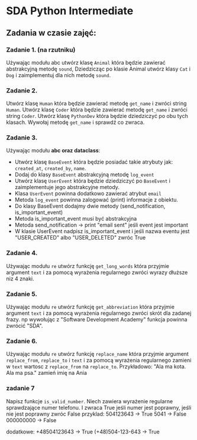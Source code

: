 # SDA Python Intermediate

## Zadania w czasie zajęć:
### Zadanie 1. (na rzutniku)
Używając modułu abc utwórz klasę `Animal` która będzie zawierać abstrakcyjną metodę `sound`,
Dziedzicząc po klasie Animal utwórz klasy `Cat` i `Dog` i zaimplementuj dla nich metodę `sound`.

### Zadanie 2.
Utwórz klasę `Human` która będzie zawierać metodę `get_name` i zwróci string `Human`.
Utwórz klasę `Coder` która będzie zawierać metodę `get_name` i zwróci string `Coder`.
Utwórz klasę `PythonDev` która będzie dziedziczyć po obu tych klasach.
Wywołaj metodę `get_name` i sprawdź co zwraca. 


### Zadanie 3.
Używając modułu **abc oraz dataclass**:
 - Utwórz klasę `BaseEvent` która będzie posiadać takie atrybuty jak: `created_at`, `created_by`, `name`. 
 - Dodaj do klasy `BaseEvent` abstrakcyjną metodę `log_event`
 - Utwórz klasę `UserEvent` która będzie dziedziczyć po `BaseEvent` i zaimplementuje jego abstrakcyjne metody. 
 - Klasa `UserEvent` powinna dodatkowo zawierać atrybut `email`
 - Metoda `log_event` powinna zalogować (print) informacje z obiektu. 
 - Do klasy BaseEvent dodajmy dwie metody (send_notification, is_important_event)
 - Metoda is_important_event musi być abstrakcyjna
 - Metoda send_notification -> print "email sent" jeśli event jest important
 - W klasie UserEvent nadpisz is_important_event i jeśli nazwa eventu jest "USER_CREATED" albo "USER_DELETED" zwróc True


### Zadanie 4.
Używając modułu `re` utwórz funkcję `get_long_words` która przyjmie argument `text` i za pomocą wyrażenia regularnego
 zwróci wyrazy dłuższe niz 4 znaki. 


### Zadanie 5.
Używając modułu `re` utwórz funkcję `get_abbreviation` która przyjmie argument `text` i za pomocą wyrażenia regularnego
 zwróci skrót dla zadanej frazy. np wywołując z "Software Development Academy" funkcja powinna zwrócić "SDA".


### Zadanie 6.
Używając modułu `re` utwórz funkcję `replace_name` która przyjmie argument `replace_from`, `replace_to` i `text`  i za pomocą wyrażenia regularnego
 zamieni w `text` wartosc z `replace_from` na `replace_to`.
Przykładowo: "Ala ma kota. Ala ma psa." zamień imię na Ania

### zadanie 7
Napisz funkcje `is_valid_number`.
Niech zawiera wyrażenie regularne sprawdzające numer telefonu.
I zwraca True jeśli numer jest poprawny, jeśli nie jest poprawny zwróc False
przyklad:
    504123643     -> True
    5041          -> False
    000000000     -> False

dodatkowe:
 +48504123643     -> True
 (+48)504-123-643 -> True
